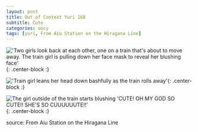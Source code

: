 ```yaml
---
layout: post
title: Out of Context Yuri 168
subtitle: Cute
categories: oocy
tags: [yuri, From Aiu Station on the Hiragana Line]
---
```



!['Two girls look back at each other, one on a train that's about to move away. The train girl is pulling down her face mask to reveal her blushing face'](https://imgur.com/PDdBpKW.png){: .center-block :}

!['Train girl leans her head down bashfully as the train rolls away'](https://imgur.com/oJHRxce.png){: .center-block :}


![The girl outside of the train starts blushing 'CUTE! OH MY GOD SO CUTE!! SHE'S SO CUUUUUUTE!!'](https://imgur.com/n3Jgc2r.png){: .center-block :}

source: From Aiu Station on the Hiragana Line